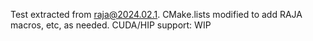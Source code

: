 Test extracted from raja@2024.02.1. CMake.lists modified to add RAJA macros, etc, as needed.   CUDA/HIP support: WIP
